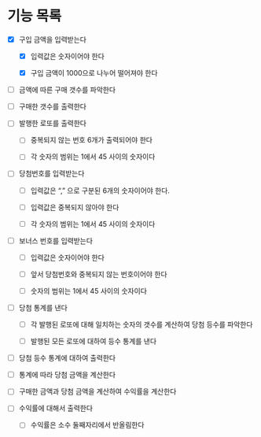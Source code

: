 # 기능 목록

- [x] 구입 금액을 입력받는다
  - [x] 입력값은 숫자이어야 한다
  - [x] 구입 금액이 1000으로 나누어 떨어져야 한다


- [ ] 금액에 따른 구매 갯수를 파악한다


- [ ] 구매한 갯수를 출력한다
- [ ] 발행한 로또를 출력한다
  - [ ] 중복되지 않는 번호 6개가 출력되어야 한다
  - [ ] 각 숫자의 범위는 1에서 45 사이의 숫자이다


- [ ] 당첨번호를 입력받는다
  - [ ] 입력값은 “,” 으로 구분된 6개의 숫자이어야 한다.
  - [ ] 입력값은 중복되지 않아야 한다
  - [ ] 각 숫자의 범위는 1에서 45 사이의 숫자이다


- [ ] 보너스 번호를 입력받는다
  - [ ] 입력값은 숫자이어야 한다
  - [ ] 앞서 당첨번호와 중복되지 않는 번호이어야 한다
  - [ ] 숫자의 범위는 1에서 45 사이의 숫자이다


- [ ] 당첨 통계를 낸다
  - [ ] 각 발행된 로또에 대해 일치하는 숫자의 갯수를 계산하여 당첨 등수를 파악한다
  - [ ] 발행된 모든 로또에 대하여 등수 통계를 낸다


- [ ] 당첨 등수 통계에 대하여 출력한다


- [ ] 통계에 따라 당첨 금액을 계산한다


- [ ] 구매한 금액과 당첨 금액을 계산하여 수익률을 계산한다


- [ ] 수익률에 대해서 출력한다
  - [ ] 수익률은 소수 둘째자리에서 반올림한다